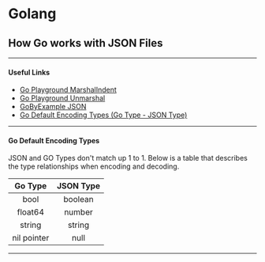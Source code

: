 # Golang

## How Go works with JSON Files

---

#### Useful Links

- [Go Playground MarshalIndent](https://go.dev/play/p/2SP7H3ybk9D)
- [Go Playground Unmarshal](https://go.dev/play/p/NaMNv6bzEXA)
- [GoByExample JSON](https://gobyexample.com/json)
- [Go Default Encoding Types (Go Type - JSON Type)](https://blog.boot.dev/golang/json-golang/#default-type)

---

#### Go Default Encoding Types

JSON and GO Types don't match up 1 to 1. Below is a table that describes the type relationships when encoding and decoding.

|   Go Type   | JSON Type |
| :---------: | :-------: |
|    bool     |  boolean  |
|   float64   |  number   |
|   string    |  string   |
| nil pointer |   null    |

---

